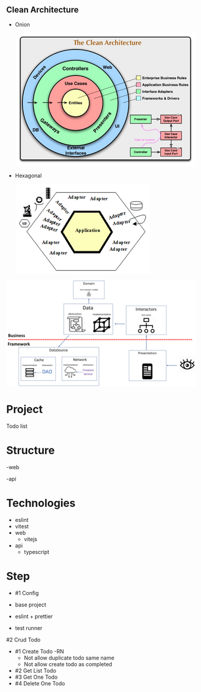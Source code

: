 ## Clean Architecture

- Onion

  ![image info](./DOCUMENTATION/img/clean.jpg)

- Hexagonal

  ![image info](./DOCUMENTATION/img/hexagonal.gif)

![image info](./DOCUMENTATION/img/img.png)

# Project

Todo list

# Structure

-web

-api

# Technologies

- eslint
- vitest
- web
  - vitejs
- api
  - typescript

# Step

- #1 Config

- base project
- eslint + prettier
- test runner

#2 Crud Todo

- #1 Create Todo
  -RN
  - Not allow duplicate todo same name
  - Not allow create todo as completed
- #2 Get List Todo
- #3 Get One Todo
- #4 Delete One Todo
